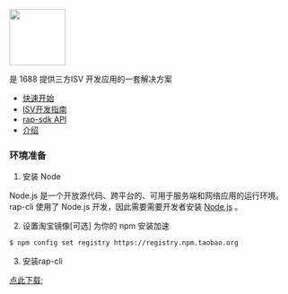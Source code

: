<img src="https://img.alicdn.com/tfs/TB1ddy.m1uSBuNjSsziXXbq8pXa-685-595.png" width = "100" />

是 1688 提供三方ISV 开发应用的一套解决方案





* [快速开始](./mobile/quick-start.md)
* [ISV开发指南](./mobile/guide.md)
* [rap-sdk API](./mobile/api.md)
* [介绍](./mobile/api.md)


### 环境准备



1. 安装 Node

Node.js 是一个开放源代码、跨平台的、可用于服务端和网络应用的运行环境。rap-cli 使用了 Node.js 开发，因此需要需要开发者安装 [Node.js](https://nodejs.org/en/) 。



2. 设置淘宝镜像[可选]  为你的 npm 安装加速

```bash
$ npm config set registry https://registry.npm.taobao.org
```


3. 安装rap-cli


[点此下载](xxxx);

